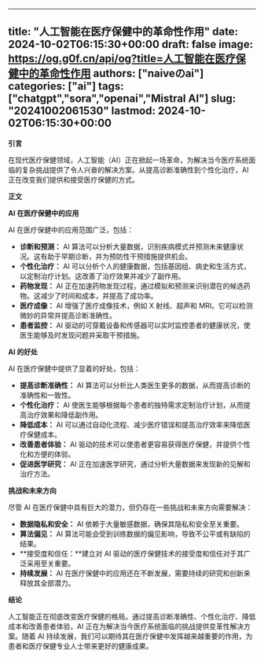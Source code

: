 
---
title: "人工智能在医疗保健中的革命性作用"
date: 2024-10-02T06:15:30+00:00
draft: false
image: https://og.g0f.cn/api/og?title=人工智能在医疗保健中的革命性作用
authors: ["naiveのai"]
categories: ["ai"]
tags: ["chatgpt","sora","openai","Mistral AI"]
slug: "20241002061530"
lastmod: 2024-10-02T06:15:30+00:00
---
**引言**

在现代医疗保健领域，人工智能（AI）正在掀起一场革命，为解决当今医疗系统面临的复杂挑战提供了令人兴奋的解决方案。从提高诊断准确性到个性化治疗，AI 正在改变我们提供和接受医疗保健的方式。

**正文**

**AI 在医疗保健中的应用**

AI 在医疗保健中的应用范围广泛，包括：

* **诊断和预测：** AI 算法可以分析大量数据，识别疾病模式并预测未来健康状况。这有助于早期诊断，并为预防性干预措施提供机会。
* **个性化治疗：** AI 可以分析个人的健康数据，包括基因组、病史和生活方式，以定制治疗计划。这改善了治疗效果并减少了副作用。
* **药物发现：** AI 正在加速药物发现过程，通过模拟和预测来识别潜在的候选药物。这减少了时间和成本，并提高了成功率。
* **医疗成像：** AI 增强了医疗成像技术，例如 X 射线、超声和 MRI。它可以检测微妙的异常并提高诊断准确性。
* **患者监控：** AI 驱动的可穿戴设备和传感器可以实时监控患者的健康状况，使医生能够及时发现问题并采取干预措施。

**AI 的好处**

AI 在医疗保健中提供了显着的好处，包括：

* **提高诊断准确性：** AI 算法可以分析比人类医生更多的数据，从而提高诊断的准确性和一致性。
* **个性化治疗：** AI 使医生能够根据每个患者的独特需求定制治疗计划，从而提高治疗效果和降低副作用。
* **降低成本：** AI 可以通过自动化流程、减少医疗错误和提高治疗效率来降低医疗保健成本。
* **改善患者体验：** AI 驱动的技术可以使患者更容易获得医疗保健，并提供个性化和方便的体验。
* **促进医学研究：** AI 正在加速医学研究，通过分析大量数据来发现新的见解和治疗方法。

**挑战和未来方向**

尽管 AI 在医疗保健中具有巨大的潜力，但仍存在一些挑战和未来方向需要解决：

* **数据隐私和安全：** AI 依赖于大量敏感数据，确保其隐私和安全至关重要。
* **算法偏见：** AI 算法可能会受到训练数据的偏见影响，导致不公平或有缺陷的结果。
* **接受度和信任：**建立对 AI 驱动的医疗保健技术的接受度和信任对于其广泛采用至关重要。
* **持续发展：** AI 在医疗保健中的应用还在不断发展，需要持续的研究和创新来释放其全部潜力。

**结论**

人工智能正在彻底改变医疗保健的格局。通过提高诊断准确性、个性化治疗、降低成本和改善患者体验，AI 正在为解决当今医疗系统面临的挑战提供变革性解决方案。随着 AI 持续发展，我们可以期待其在医疗保健中发挥越来越重要的作用，为患者和医疗保健专业人士带来更好的健康成果。